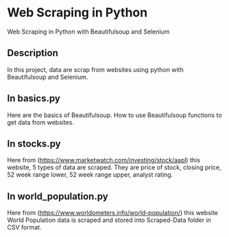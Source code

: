 # Web Scraping in Python
Web Scraping in Python with Beautifulsoup and Selenium 

## Description

In this project, data are scrap from websites using python with Beautifulsoup and Selenium. 

## In basics.py

Here are the basics of Beautifulsoup. How to use Beautifulsoup functions to get data from websites.

## In stocks.py

Here from (https://www.marketwatch.com/investing/stock/aapl) this website, 5 types of data are scraped. They are price of stock, closing price, 52 week range lower, 52 week range upper, analyst rating. 

## In world_population.py

Here from (https://www.worldometers.info/world-population/) this website World Population data is scraped and stored into Scraped-Data folder in CSV format. 

